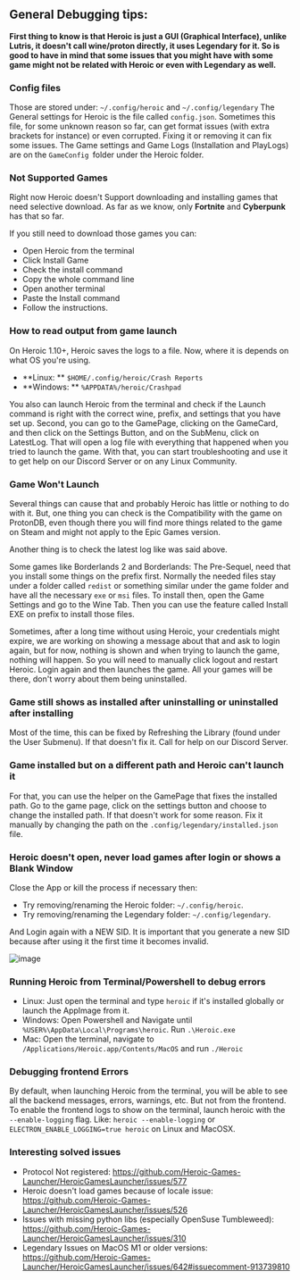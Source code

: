 ## General Debugging tips:

**First thing to know is that Heroic is just a GUI (Graphical Interface), unlike Lutris, it doesn't call wine/proton directly, it uses Legendary for it. So is good to have in mind that some issues that you might have with some game might not be related with Heroic or even with Legendary as well.**

### Config files

Those are stored under:
`~/.config/heroic` and `~/.config/legendary`
The General settings for Heroic is the file called `config.json`. Sometimes this file, for some unknown reason so far, can get format issues (with extra brackets for instance) or even corrupted. Fixing it or removing it can fix some issues.
The Game settings and Game Logs (Installation and PlayLogs) are on the `GameConfig `folder under the Heroic folder.

### Not Supported Games

Right now Heroic doesn't Support downloading and installing games that need selective download. As far as we know, only **Fortnite** and **Cyberpunk** has that so far. 

If you still need to download those games you can:
* Open Heroic from the terminal
* Click Install Game
* Check the install command
* Copy the whole command line
* Open another terminal
* Paste the Install command
* Follow the instructions.

### How to read output from game launch

On Heroic 1.10+, Heroic saves the logs to a file. Now, where it is depends on what OS you're using.

- **Linux: ** `$HOME/.config/heroic/Crash Reports`
- **Windows: ** `%APPDATA%/heroic/Crashpad`

You also can launch Heroic from the terminal and check if the Launch command is right with the correct wine, prefix, and settings that you have set up. 
Second, you can go to the GamePage, clicking on the GameCard, and then click on the Settings Button, and on the SubMenu, click on LatestLog.
That will open a log file with everything that happened when you tried to launch the game.
With that, you can start troubleshooting and use it to get help on our Discord Server or on any Linux Community.

### Game Won't Launch

Several things can cause that and probably Heroic has little or nothing to do with it.
But, one thing you can check is the Compatibility with the game on ProtonDB, even though there you will find more things related to the game on Steam and might not apply to the Epic Games version.

Another thing is to check the latest log like was said above.

Some games like Borderlands 2 and Borderlands: The Pre-Sequel, need that you install some things on the prefix first. Normally the needed files stay under a folder called `redist` or something similar under the game folder and have all the necessary `exe` or `msi` files. To install then, open the Game Settings and go to the Wine Tab. Then you can use the feature called Install EXE on prefix to install those files.

Sometimes, after a long time without using Heroic, your credentials might expire, we are working on showing a message about that and ask to login again, but for now, nothing is shown and when trying to launch the game, nothing will happen. So you will need to manually click logout and restart Heroic. Login again and then launches the game. All your games will be there, don't worry about them being uninstalled.

### Game still shows as installed after uninstalling or uninstalled after installing

Most of the time, this can be fixed by Refreshing the Library (found under the User Submenu).
If that doesn't fix it. Call for help on our Discord Server.

### Game installed but on a different path and Heroic can't launch it

For that, you can use the helper on the GamePage that fixes the installed path.
Go to the game page, click on the settings button and choose to change the installed path.
If that doesn't work for some reason. Fix it manually by changing the path on the `.config/legendary/installed.json` file.

### Heroic doesn't open, never load games after login or shows a Blank Window

Close the App or kill the process if necessary then:
* Try removing/renaming the Heroic folder: `~/.config/heroic`.
* Try removing/renaming the Legendary folder: `~/.config/legendary`.

And Login again with a NEW SID. It is important that you generate a new SID because after using it the first time it becomes invalid.

![image](https://user-images.githubusercontent.com/77377160/112746130-a63b4500-8fca-11eb-8b72-461f5b80e8f6.png)

### Running Heroic from Terminal/Powershell to debug errors
- Linux: Just open the terminal and type `heroic` if it's installed globally or launch the AppImage from it.
- Windows: Open Powershell and Navigate until `%USER%\AppData\Local\Programs\heroic`. Run `.\Heroic.exe`
- Mac: Open the terminal, navigate to `/Applications/Heroic.app/Contents/MacOS` and run `./Heroic` 

### Debugging frontend Errors

By default, when launching Heroic from the terminal, you will be able to see all the backend messages, errors, warnings, etc. But not from the frontend. To enable the frontend logs to show on the terminal, launch heroic with the `--enable-logging` flag. Like: `heroic --enable-logging` or `ELECTRON_ENABLE_LOGGING=true heroic` on Linux and MacOSX.

### Interesting solved issues
- Protocol Not registered: https://github.com/Heroic-Games-Launcher/HeroicGamesLauncher/issues/577
- Heroic doesn't load games because of locale issue: https://github.com/Heroic-Games-Launcher/HeroicGamesLauncher/issues/526
- Issues with missing python libs (especially OpenSuse Tumbleweed): https://github.com/Heroic-Games-Launcher/HeroicGamesLauncher/issues/310
- Legendary Issues on MacOS M1 or older versions: https://github.com/Heroic-Games-Launcher/HeroicGamesLauncher/issues/642#issuecomment-913739810